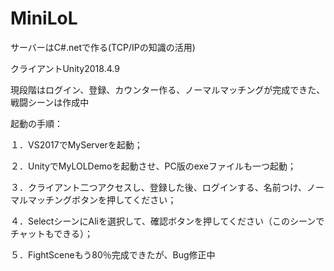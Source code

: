 # MiniLoL
サーバーはC#.netで作る(TCP/IPの知識の活用)

クライアントUnity2018.4.9

現段階はログイン、登録、カウンター作る、ノーマルマッチングが完成できた、戦闘シーンは作成中

起動の手順：

１．VS2017でMyServerを起動；

２．UnityでMyLOLDemoを起動させ、PC版のexeファイルも一つ起動；

３．クライアント二つアクセスし、登録した後、ログインする、名前つけ、ノーマルマッチングボタンを押してください；

４．SelectシーンにAliを選択して、確認ボタンを押してください（このシーンでチャットもできる）；

５．FightSceneもう80％完成できたが、Bug修正中
